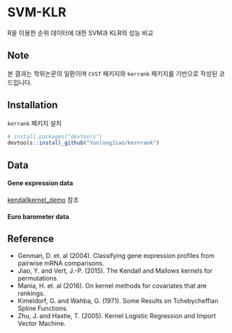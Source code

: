 # SVM-KLR
R을 이용한 순위 데이터에 대한 SVM과 KLR의 성능 비교 

## Note
본 결과는 학위논문의 일환이며 `CVST` 패키지와 `kerrank` 패키지를 기반으로 작성된 코드입니다.

## Installation
`kerrank` 패키지 설치
```r
# install.packages("devtools")
devtools::install_github("YunlongJiao/kernrank")
```

## Data
#### Gene expression data
[kendallkernel_demo](https://github.com/YunlongJiao/kendallkernel_demo/tree/master/geneexpr/data) 참조

#### Euro barometer data


## Reference
- Genman, D. et. al (2004). Classifying gene expression profiles from pairwise mRNA comparisons.
- Jiao, Y. and Vert, J.-P. (2015). The Kendall and Mallows kernels for permutations.
- Mania, H. et. al (2016). On kernel methods for covariates that are rankings. 
- Kimeldorf, G. and Wahba, G. (1971). Some Results on Tchebycheffian Spline Functions.
- Zhu, J. and Hastie, T. (2005). Kernel Logistic Regression and Import Vector Machine.
